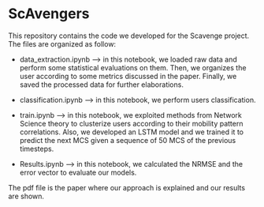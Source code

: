 # ScAvengers

This repository contains the code we developed for the Scavenge project.
The files are organized as follow:
- data_extraction.ipynb --> in this notebook, we loaded raw data and perform some
                            statistical evaluations on them. Then, we organizes the
                            user according to some metrics discussed in the paper. 
                            Finally, we saved the processed data for further elaborations.
                            
- classification.ipynb --> in this notebook, we perform users classification.

- train.ipynb --> in this notebook, we exploited methods from Network Science theory
                  to clusterize users according to their mobility pattern correlations.
                  Also, we developed an LSTM model and we trained it to predict the next
                  MCS given a sequence of 50 MCS of the previous timesteps.
                  
- Results.ipynb --> in this notebook, we calculated the NRMSE and the error vector to evaluate
                    our models.

The pdf file is the paper where our approach is explained and our results are shown.
